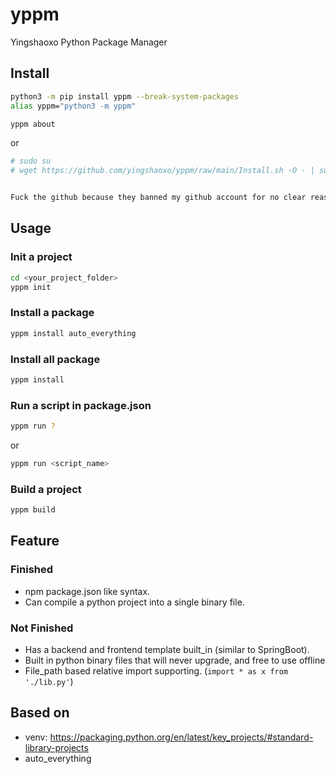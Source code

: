 # yppm
Yingshaoxo Python Package Manager

## Install
```bash
python3 -m pip install yppm --break-system-packages
alias yppm="python3 -m yppm"

yppm about
```

or

```bash
# sudo su
# wget https://github.com/yingshaoxo/yppm/raw/main/Install.sh -O - | sudo bash


Fuck the github because they banned my github account for no clear reason, when you visit "https://github.com/yingshaoxo/yppm", you'll only see 404 page.
```

## Usage
### Init a project
```bash
cd <your_project_folder>
yppm init
```

### Install a package
```bash
yppm install auto_everything
```

### Install all package
```bash
yppm install
```

### Run a script in package.json
```bash
yppm run ?
```

or 

```bash
yppm run <script_name>
```

### Build a project
```bash
yppm build
```

## Feature
### Finished
* npm package.json like syntax.
* Can compile a python project into a single binary file.
### Not Finished
* Has a backend and frontend template built_in (similar to SpringBoot).
* Built in python binary files that will never upgrade, and free to use offline
* File_path based relative import supporting. (`import * as x from './lib.py'`)

## Based on
* venv: https://packaging.python.org/en/latest/key_projects/#standard-library-projects
* auto_everything
